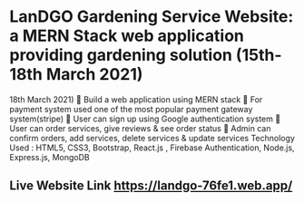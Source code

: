# LanDGO Gardening Service Website: a MERN Stack web application providing gardening solution (15th-18th March 2021)
18th March 2021)
 Build a web application using MERN stack
 For payment system used one of the most popular payment gateway system(stripe)
 User can sign up using Google authentication system
 User can order services, give reviews & see order status
 Admin can confirm orders, add services, delete services & update services
Technology Used : HTML5, CSS3, Bootstrap, React.js , Firebase Authentication, Node.js, Express.js, MongoDB


## Live Website Link https://landgo-76fe1.web.app/
